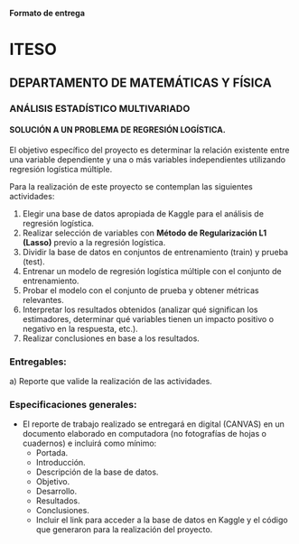 **Formato de entrega**

# ITESO
## DEPARTAMENTO DE MATEMÁTICAS Y FÍSICA

### ANÁLISIS ESTADÍSTICO MULTIVARIADO
#### SOLUCIÓN A UN PROBLEMA DE REGRESIÓN LOGÍSTICA.

El objetivo específico del proyecto es determinar la relación existente entre una variable dependiente y una o más variables independientes utilizando regresión logística múltiple.

Para la realización de este proyecto se contemplan las siguientes actividades:

1. Elegir una base de datos apropiada de Kaggle para el análisis de regresión logística.
2. Realizar selección de variables con **Método de Regularización L1 (Lasso)** previo a la regresión logística.
3. Dividir la base de datos en conjuntos de entrenamiento (train) y prueba (test).
4. Entrenar un modelo de regresión logística múltiple con el conjunto de entrenamiento.
5. Probar el modelo con el conjunto de prueba y obtener métricas relevantes.
6. Interpretar los resultados obtenidos (analizar qué significan los estimadores, determinar qué variables tienen un impacto positivo o negativo en la respuesta, etc.).
7. Realizar conclusiones en base a los resultados.

### Entregables:
a) Reporte que valide la realización de las actividades.

### Especificaciones generales:

- El reporte de trabajo realizado se entregará en digital (CANVAS) en un documento elaborado en computadora (no fotografías de hojas o cuadernos) e incluirá como mínimo:
  - Portada.
  - Introducción.
  - Descripción de la base de datos.
  - Objetivo.
  - Desarrollo.
  - Resultados.
  - Conclusiones.
  - Incluir el link para acceder a la base de datos en Kaggle y el código que generaron para la realización del proyecto.
